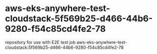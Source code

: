 # aws-eks-anywhere-test-cloudstack-5f569b25-d466-44b6-9280-f54c85cd4fe2-78
repository for use with E2E test job aws-eks-anywhere-test-cloudstack:5f569b25-d466-44b6-9280-f54c85cd4fe2-78
